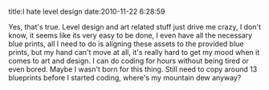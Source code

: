 title:I hate level design
date:2010-11-22 6:28:59

<p>Yes, that's true. Level design and art related stuff just drive me crazy, I don't know, it seems like its very easy to be done, I even have all the necessary blue prints, all I need to do is aligning these assets to the provided blue prints, but my hand can't move at all, it's really hard to get my mood when it comes to art and design. I can do coding for hours without being tired or even bored. Maybe I wasn't born for this thing. Still need to copy around 13 blueprints before I started coding, where's my mountain dew anyway?</p> 